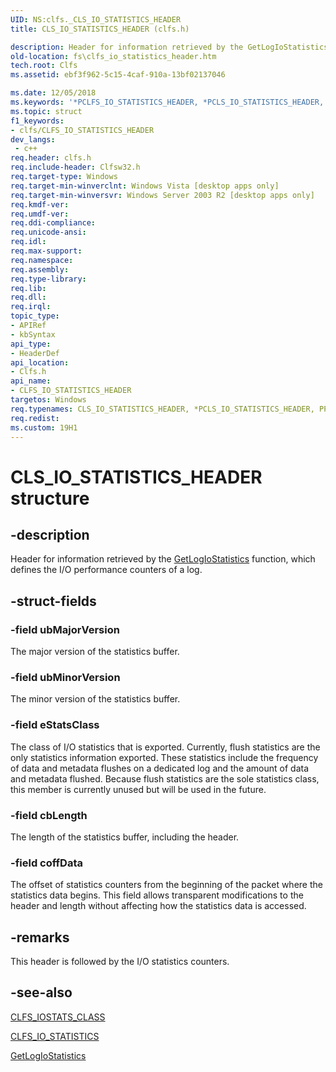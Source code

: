 ```yaml
---
UID: NS:clfs._CLS_IO_STATISTICS_HEADER
title: CLS_IO_STATISTICS_HEADER (clfs.h)

description: Header for information retrieved by the GetLogIoStatistics function, which defines the I/O performance counters of a log.
old-location: fs\clfs_io_statistics_header.htm
tech.root: Clfs
ms.assetid: ebf3f962-5c15-4caf-910a-13bf02137046

ms.date: 12/05/2018
ms.keywords: '*PCLFS_IO_STATISTICS_HEADER, *PCLS_IO_STATISTICS_HEADER, CLFS_IO_STATISTICS_HEADER, CLFS_IO_STATISTICS_HEADER structure [Files], CLS_IO_STATISTICS_HEADER, PCLFS_IO_STATISTICS_HEADER, PCLFS_IO_STATISTICS_HEADER structure pointer [Files], PPCLFS_IO_STATISTICS_HEADER, PPCLFS_IO_STATISTICS_HEADER structure pointer [Files], PPCLS_IO_STATISTICS_HEADER, clfs/PCLFS_IO_STATISTICS_HEADER, clfs/PPCLFS_IO_STATISTICS_HEADER, clfs/_CLFS_IO_STATISTICS_HEADER, fs.clfs_io_statistics_header'
ms.topic: struct
f1_keywords:
- clfs/CLFS_IO_STATISTICS_HEADER
dev_langs:
 - c++
req.header: clfs.h
req.include-header: Clfsw32.h
req.target-type: Windows
req.target-min-winverclnt: Windows Vista [desktop apps only]
req.target-min-winversvr: Windows Server 2003 R2 [desktop apps only]
req.kmdf-ver: 
req.umdf-ver: 
req.ddi-compliance: 
req.unicode-ansi: 
req.idl: 
req.max-support: 
req.namespace: 
req.assembly: 
req.type-library: 
req.lib: 
req.dll: 
req.irql: 
topic_type:
- APIRef
- kbSyntax
api_type:
- HeaderDef
api_location:
- Clfs.h
api_name:
- CLFS_IO_STATISTICS_HEADER
targetos: Windows
req.typenames: CLS_IO_STATISTICS_HEADER, *PCLS_IO_STATISTICS_HEADER, PPCLS_IO_STATISTICS_HEADER
req.redist: 
ms.custom: 19H1
---
```


# CLS_IO_STATISTICS_HEADER structure


## -description


Header for information retrieved by the <a href="https://docs.microsoft.com/windows/desktop/api/clfsw32/nf-clfsw32-getlogiostatistics">GetLogIoStatistics</a> function, which defines the I/O performance counters of a log.


## -struct-fields




### -field ubMajorVersion

The major version of the statistics buffer.


### -field ubMinorVersion

The minor version of the statistics buffer.


### -field eStatsClass

The class of I/O statistics  that is exported. Currently, flush statistics are the only statistics information exported.  These statistics  include the frequency of data and metadata flushes on a dedicated log and the amount of data and metadata flushed. Because  flush statistics are  the  sole statistics class, this member is currently unused but will be used in the future.


### -field cbLength

The length of the statistics buffer, including the header.


### -field coffData

The offset of statistics counters from the beginning of the packet where the statistics data begins.  This field allows transparent modifications to the header and length without affecting  how the statistics data is accessed. 


## -remarks



This header is followed by the I/O statistics counters.




## -see-also




<a href="https://docs.microsoft.com/windows/desktop/api/clfs/ne-clfs-clfs_iostats_class">CLFS_IOSTATS_CLASS</a>



<a href="https://docs.microsoft.com/windows/desktop/api/clfs/ns-clfs-cls_io_statistics">CLFS_IO_STATISTICS</a>



<a href="https://docs.microsoft.com/windows/desktop/api/clfsw32/nf-clfsw32-getlogiostatistics">GetLogIoStatistics</a>
 

 

